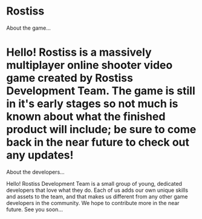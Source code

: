 # Rostiss
About the game...

Hello!  Rostiss is a massively multiplayer online shooter video game created by Rostiss Development Team.  The game is still in it's early stages so not much is known about what the finished product will include; be sure to come back in the near future to check out any updates!
=
About the developers...

Hello!  Rostiss Development Team is a small group of young, dedicated developers that love what they do.  Each of us adds our own unique skills and assets to the team, and that makes us different from any other game developers in the community.  We hope to contribute more in the near future.  See you soon...